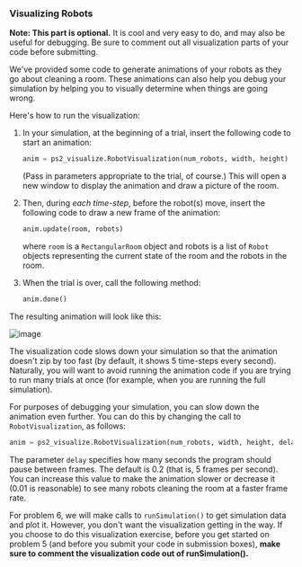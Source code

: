 ### Visualizing Robots

**Note: This part is optional.** It is cool and very easy to do, and may also be useful for debugging. Be sure to comment out all visualization parts of your code before submitting.

We've provided some code to generate animations of your robots as they go about cleaning a room. These animations can also help you debug your simulation by helping you to visually determine when things are going wrong.

Here's how to run the visualization:

1. In your simulation, at the beginning of a trial, insert the following code to start an animation:

    ```python
    anim = ps2_visualize.RobotVisualization(num_robots, width, height)
    ```

    (Pass in parameters appropriate to the trial, of course.) This will open a new window to display the animation and draw a picture of the room.

2. Then, during *each time-step*, before the robot(s) move, insert the following code to draw a new frame of the animation:

    ```python
    anim.update(room, robots)
    ```

    where `room` is a `RectangularRoom` object and robots is a list of `Robot` objects representing the current state of the room and the robots in the room.

3. When the trial is over, call the following method:

    ```python
    anim.done()
    ```

The resulting animation will look like this:
    
![image](https://user-images.githubusercontent.com/43208378/121504845-9c7a8880-c9e2-11eb-824f-28c878ec3fb4.png)

The visualization code slows down your simulation so that the animation doesn't zip by too fast (by default, it shows 5 time-steps every second). Naturally, you will want to avoid running the animation code if you are trying to run many trials at once (for example, when you are running the full simulation).

For purposes of debugging your simulation, you can slow down the animation even further. You can do this by changing the call to `RobotVisualization`, as follows:

```python
anim = ps2_visualize.RobotVisualization(num_robots, width, height, delay)
```

The parameter `delay` specifies how many seconds the program should pause between frames. The default is 0.2 (that is, 5 frames per second). You can increase this value to make the animation slower or decrease it (0.01 is reasonable) to see many robots cleaning the room at a faster frame rate.

For problem 6, we will make calls to `runSimulation()` to get simulation data and plot it. However, you don't want the visualization getting in the way. If you choose to do this visualization exercise, before you get started on problem 5 (and before you submit your code in submission boxes), **make sure to comment the visualization code out of runSimulation().** 
